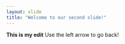 ```yaml
---
layout: slide
title: "Welcome to our second slide!"
---
```

**This is my edit**
Use the left arrow to go back!
